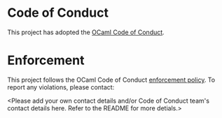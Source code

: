 # Code of Conduct

This project has adopted the [OCaml Code of Conduct](https://github.com/ocaml/code-of-conduct/CODE_OF_CONDUCT.md).

# Enforcement

This project follows the OCaml Code of Conduct
[enforcement policy](https://github.com/ocaml/code-of-conduct/CODE_OF_CONDUCT.md#enforcement).
To report any violations, please contact:

<Please add your own contact details and/or Code of Conduct team's contact
details here. Refer to the README for more detials.>
